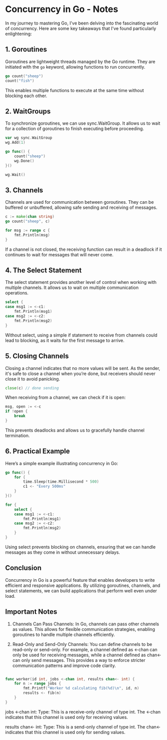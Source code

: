 # Concurrency in Go - Notes

In my journey to mastering Go, I've been delving into the fascinating world of concurrency. Here are some key takeaways that I've found particularly enlightening:

## 1. Goroutines

Goroutines are lightweight threads managed by the Go runtime. They are initiated with the `go` keyword, allowing functions to run concurrently.

```go
go count("sheep")
count("fish")
```

This enables multiple functions to execute at the same time without blocking each other.


## 2. WaitGroups

To synchronize goroutines, we can use sync.WaitGroup. It allows us to wait for a collection of goroutines to finish executing before proceeding.

```go
var wg sync.WaitGroup
wg.Add(1)

go func() {
    count("sheep")
    wg.Done()
}()

wg.Wait()

```


## 3. Channels

Channels are used for communication between goroutines. They can be buffered or unbuffered, allowing safe sending and receiving of messages.

```go
c := make(chan string)
go count("sheep", c)

for msg := range c {
    fmt.Println(msg)
}
```
If a channel is not closed, the receiving function can result in a deadlock if it continues to wait for messages that will never come.


## 4. The Select Statement

The select statement provides another level of control when working with multiple channels. It allows us to wait on multiple communication operations.

```go
select {
case msg1 := <-c1:
    fmt.Println(msg1)
case msg2 := <-c2:
    fmt.Println(msg2)
}
```

Without select, using a simple if statement to receive from channels could lead to blocking, as it waits for the first message to arrive.


## 5. Closing Channels

Closing a channel indicates that no more values will be sent. As the sender, it's safe to close a channel when you’re done, but receivers should never close it to avoid panicking.

```go
close(c) // done sending
```

When receiving from a channel, we can check if it is open:
```go
msg, open := <-c
if !open {
    break
}
```
This prevents deadlocks and allows us to gracefully handle channel termination.

## 6. Practical Example

Here’s a simple example illustrating concurrency in Go:

```go
go func() {
    for {
        time.Sleep(time.Millisecond * 500)
        c1 <- "Every 500ms"
    }
}()

for {
    select {
    case msg1 := <-c1:
        fmt.Println(msg1)
    case msg2 := <-c2:
        fmt.Println(msg2)
    }
}

```

Using select prevents blocking on channels, ensuring that we can handle messages as they come in without unnecessary delays.


## Conclusion

Concurrency in Go is a powerful feature that enables developers to write efficient and responsive applications. By utilizing goroutines, channels, and select statements, we can build applications that perform well even under load.


## Important Notes

1. Channels Can Pass Channels: In Go, channels can pass other channels as values. This allows for flexible communication strategies, enabling goroutines to handle multiple channels efficiently.

2. Read-Only and Send-Only Channels: You can define channels to be read-only or send-only. For example, a channel defined as <-chan can only be used for receiving messages, while a channel defined as chan<- can only send messages. This provides a way to enforce stricter communication patterns and improve code clarity.

```go

func worker(id int, jobs <-chan int, results chan<- int) {
	for n := range jobs {
		fmt.Printf("Worker %d calculating fib(%d)\n", id, n)
		results <- fib(n)
	}
}

```
jobs <-chan int:
Type: This is a receive-only channel of type int. The <-chan indicates that this channel is used only for receiving values.

results chan<- int:
Type: This is a send-only channel of type int. The chan<- indicates that this channel is used only for sending values.

